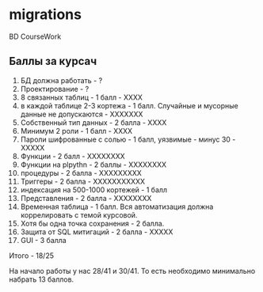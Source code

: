 # migrations
BD CourseWork


## Баллы за курсач

1. БД должна работать - ?
2. Проектирование - ?
3. 8 связанных таблиц - 1 балл - XXXX
4. в каждой таблице 2-3 кортежа - 1 балл. Случайные и мусорные данные не допускаются - XXXXXXX
5. Собственный тип данных - 2 балла - XXXX
6. Минимум 2 роли - 1 балл - XXXX
7. Пароли шифрованные с солью - 1 балл, уязвимые - минус 30 - XXXXX
8. Функции - 2 балл - XXXXXXXX
9. Функции на plpythn - 2 баллы - XXXXXXXX
10. процедуры - 2 балла - XXXXXXXXX
11. Триггеры - 2 балла - XXXXXXXXXXX
12. индексация на 500-1000 кортежей - 1 балл
13. Представления - 2 балла - XXXXXXXX
14. Временная таблица - 1 балл.
Вся автоматизация должна коррелировать с темой курсовой.
15. Хотя бы одна точка сохранения - 2 балла.
16. Защита от SQL митигаций - 2 балла - XXXXX
17. GUI - 3 балла

Итого - 18/25

На начало работы у нас 28/41 и 30/41. То есть необходимо минимально набрать 13 баллов.